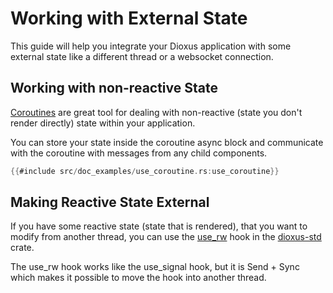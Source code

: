 # Working with External State

This guide will help you integrate your Dioxus application with some external state like a different thread or a websocket connection.

## Working with non-reactive State 

[Coroutines](../../reference/use_coroutine.md) are great tool for dealing with non-reactive (state you don't render directly) state within your application.


You can store your state inside the coroutine async block and communicate with the coroutine with messages from any child components.

```rust
{{#include src/doc_examples/use_coroutine.rs:use_coroutine}}
```

## Making Reactive State External

If you have some reactive state (state that is rendered), that you want to modify from another thread, you can use the [use_rw](https://github.com/DioxusLabs/dioxus-std/blob/master/src/utils/rw/use_rw.rs) hook in the [dioxus-std](https://github.com/DioxusLabs/dioxus-std) crate. 


The use_rw hook works like the use_signal hook, but it is Send + Sync which makes it possible to move the hook into another thread.
